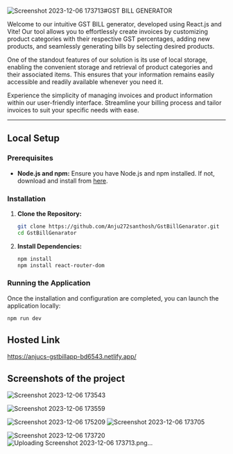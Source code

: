 ![Screenshot 2023-12-06 173713](https://github.com/Anju272santhosh/GstBillGenarator/assets/87237845/8d9302b7-7b5b-48aa-a9e2-c4c4d3b41546)#GST BILL GENERATOR 

Welcome to our intuitive GST BILL generator, developed using React.js and Vite! Our tool allows you to effortlessly create invoices by customizing product categories with their respective GST percentages, adding new products, and seamlessly generating bills by selecting desired products.

One of the standout features of our solution is its use of local storage, enabling the convenient storage and retrieval of product categories and their associated items. This ensures that your information remains easily accessible and readily available whenever you need it.

Experience the simplicity of managing invoices and product information within our user-friendly interface. Streamline your billing process and tailor invoices to suit your specific needs with ease.

---

## Local Setup

### Prerequisites
- **Node.js and npm:** 
  Ensure you have Node.js and npm installed. If not, download and install from [here](https://nodejs.org/).

### Installation

1. **Clone the Repository:**
    ```bash
    git clone https://github.com/Anju272santhosh/GstBillGenarator.git
    cd GstBillGenarator
    ```

2. **Install Dependencies:**
    ```bash
    npm install
    npm install react-router-dom
    ```

### Running the Application

Once the installation and configuration are completed, you can launch the application locally:

   ```bash
   npm run dev

   ```


## Hosted Link
https://anjucs-gstbillapp-bd6543.netlify.app/


## Screenshots of the project


![Screenshot 2023-12-06 173543](https://github.com/Anju272santhosh/GstBillGenarator/assets/87237845/41dcfd7b-1e46-432f-95e1-b9a5143d9905)


![Screenshot 2023-12-06 173559](https://github.com/Anju272santhosh/GstBillGenarator/assets/87237845/547b46db-f7d9-4f45-a2b0-12f3a2e793e6)

![Screenshot 2023-12-06 175209](https://github.com/Anju272santhosh/GstBillGenarator/assets/87237845/a62c42ac-318a-4977-bc5d-debca67fc25c)
![Screenshot 2023-12-06 173705](https://github.com/Anju272santhosh/GstBillGenarator/assets/87237845/9eefea94-4c76-44dd-b19d-d541e3c7f401)


![Screenshot 2023-12-06 173720](https://github.com/Anju272santhosh/GstBillGenarator/assets/87237845/525dd7b5-357c-4832-b48b-7e149785cd13)
![Uploading Screenshot 2023-12-06 173713.png…]()









